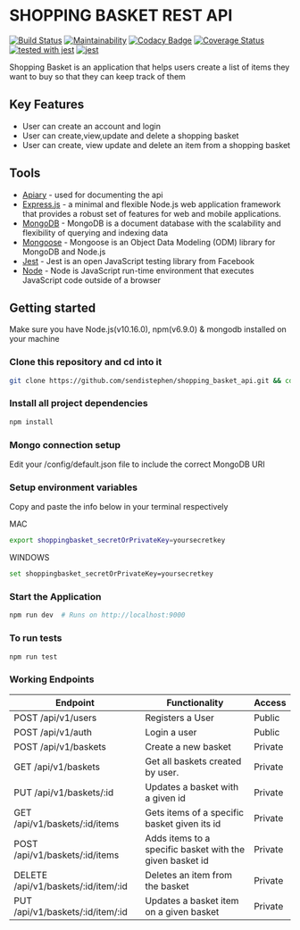 # SHOPPING BASKET REST API

[![Build Status](https://travis-ci.org/sendistephen/shopping_basket_api.svg?branch=develop)](https://travis-ci.org/sendistephen/shopping_basket_api) [![Maintainability](https://api.codeclimate.com/v1/badges/fdd7818f671514fff2e8/maintainability)](https://codeclimate.com/github/sendistephen/shopping_basket_api/maintainability) [![Codacy Badge](https://api.codacy.com/project/badge/Grade/11edf48745ef45d58a26b798a419bc35)](https://app.codacy.com/app/sendistephen/shopping_basket_api?utm_source=github.com&utm_medium=referral&utm_content=sendistephen/shopping_basket_api&utm_campaign=Badge_Grade_Dashboard) [![Coverage Status](https://coveralls.io/repos/github/sendistephen/shopping_basket_api/badge.svg)](https://coveralls.io/github/sendistephen/shopping_basket_api) [![tested with jest](https://img.shields.io/badge/tested_with-jest-99424f.svg)](https://github.com/facebook/jest) [![jest](https://jestjs.io/img/jest-badge.svg)](https://github.com/facebook/jest)

Shopping Basket is an application that helps users create a list of items they want to buy so that they can keep track of them

## Key Features

-   User can create an account and login
-   User can create,view,update and delete a shopping basket
-   User can create, view update and delete an item from a shopping basket

## Tools

-   [Apiary](https://apiary.io/) - used for documenting the api
-   [Express.js](https://expressjs.com/) - a minimal and flexible Node.js web application framework that provides a robust set of features for web and mobile applications.
-   [MongoDB](https://www.mongodb.com/) - MongoDB is a document database with the scalability and flexibility of querying and indexing data
-   [Mongoose](https://mongoosejs.com) - Mongoose is an Object Data Modeling (ODM) library for MongoDB and Node.js
-   [Jest](https://jestjs.io/docs/en/getting-started) - Jest is an open JavaScript testing library from Facebook
-   [Node]() - Node is JavaScript run-time environment that executes JavaScript code outside of a browser

## Getting started

Make sure you have Node.js(v10.16.0), npm(v6.9.0) & mongodb installed on your machine

### Clone this repository and cd into it

```sh
git clone https://github.com/sendistephen/shopping_basket_api.git && cd shopping_basket_api
```

### Install all project dependencies

```sh
npm install
```

### Mongo connection setup

Edit your /config/default.json file to include the correct MongoDB URI

### Setup environment variables

Copy and paste the info below in your terminal respectively

MAC

```sh
export shoppingbasket_secretOrPrivateKey=yoursecretkey
```

WINDOWS

```sh
set shoppingbasket_secretOrPrivateKey=yoursecretkey
```

### Start the Application

```sh
npm run dev  # Runs on http://localhost:9000
```

### To run tests

```sh
npm run test
```

### Working Endpoints

| Endpoint                            | Functionality                                            | Access  |
| ----------------------------------- | -------------------------------------------------------- | ------- |
| POST /api/v1/users                  | Registers a User                                         | Public  |
| POST /api/v1/auth                   | Login a user                                             | Public  |
| POST /api/v1/baskets                | Create a new basket                                      | Private |
| GET /api/v1/baskets                 | Get all baskets created by user.                         | Private |
| PUT /api/v1/baskets/:id             | Updates a basket with a given id                         | Private |
| GET /api/v1/baskets/:id/items       | Gets items of a specific basket given its id             | Private |
| POST /api/v1/baskets/:id/items      | Adds items to a specific basket with the given basket id | Private |
| DELETE /api/v1/baskets/:id/item/:id | Deletes an item from the basket                          | Private |
| PUT /api/v1/baskets/:id/item/:id    | Updates a basket item on a given basket                  | Private |
